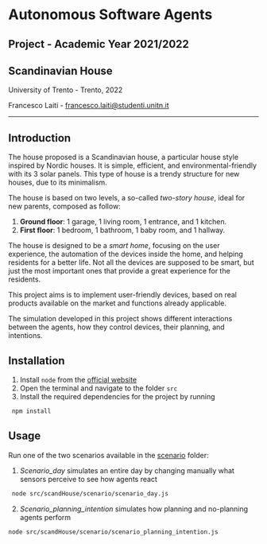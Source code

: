# Autonomous Software Agents 

## Project - Academic Year 2021/2022
## Scandinavian House

University of Trento - Trento, 2022

Francesco Laiti - francesco.laiti@studenti.unitn.it

---
## Introduction
The house proposed is a Scandinavian house, a particular house style inspired by Nordic houses. It is simple, efficient, and environmental-friendly with its 3 solar panels. This type of house is a trendy structure for new houses, due to its minimalism.

The house is based on two levels, a so-called *two-story house*, ideal for new parents, composed as follow:

1. __Ground floor__: 1 garage, 1 living room, 1 entrance, and 1 kitchen.
2. **First floor**: 1 bedroom, 1 bathroom, 1 baby room, and 1 hallway.

The house is designed to be a *smart home*, focusing on the user experience, the automation of the devices inside the home, and helping residents for a better life. Not all the devices are supposed to be smart, but just the most important ones that provide a great experience for the residents.

This project aims is to implement user-friendly devices, based on real products available on the market and functions already applicable.

The simulation developed in this project shows different interactions between the agents, how they control devices, their planning, and intentions.

## Installation
1. Install ```node``` from the [official website](https://nodejs.org/it/)
2. Open the terminal and navigate to the folder ```src```
3. Install the required dependencies for the project by running
 ```sh
  npm install
  ```

## Usage
Run one of the two scenarios available in the [scenario](./src/scandHouse/scenario) folder:
1. *Scenario_day* simulates an entire day by changing manually what sensors perceive to see how agents react
 ```sh
  node src/scandHouse/scenario/scenario_day.js
  ```
2. *Scenario_planning_intention* simulates how planning and no-planning agents perform
  ```sh
  node src/scandHouse/scenario/scenario_planning_intention.js
  ```